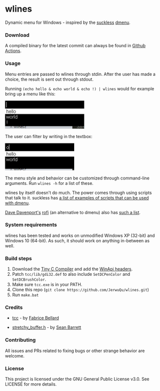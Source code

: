 # wlines

Dynamic menu for Windows - inspired by the [suckless](https://suckless.org/) [dmenu](https://tools.suckless.org/dmenu/).

### Download

A compiled binary for the latest commit can always be found in [Github Actions](https://github.com/JerwuQu/wlines/actions).

### Usage

Menu entries are passed to wlines through stdin. After the user has made a choice, the result is sent out through stdout.

Running `(echo hello & echo world & echo !) | wlines` would for example bring up a menu like this: 

 ![Showing a menu of three items](images/menu_example.png)

The user can filter by writing in the textbox:

 ![A user filter said menu](images/filter_example.png)

The menu style and behavior can be customized through command-line arguments. Run `wlines -h` for a list of these.

wlines by itself doesn't do much. The power comes through using scripts that talk to it. suckless has [a list of examples of scripts that can be used with dmenu](https://tools.suckless.org/dmenu/scripts/). 

[Dave Davenport's](https://github.com/DaveDavenport) [rofi](https://github.com/DaveDavenport/rofi) (an alternative to dmenu) also has [such a list](https://github.com/DaveDavenport/rofi/wiki/User-scripts).

### System requirements

wlines has been tested and works on unmodified Windows XP (32-bit) and Windows 10 (64-bit). As such, it should work on anything in-between as well.

### Build steps

1. Download the [Tiny C Compiler](http://download.savannah.gnu.org/releases/tinycc/tcc-0.9.27-win32-bin.zip) and add the [WinApi headers](http://download.savannah.gnu.org/releases/tinycc/winapi-full-for-0.9.27.zip).
2. Patch `tcc/lib/gdi32.def` to also include `SetDCPenColor` and `SetDCBrushColor`. 
3. Make sure `tcc.exe` is in your PATH.
4. Clone this repo (`git clone https://github.com/JerwuQu/wlines.git`)
5. Run `make.bat` 

### Credits

* [tcc](https://bellard.org/tcc/) - by [Fabrice Bellard](https://bellard.org/)

* [stretchy_buffer.h](https://github.com/nothings/stb/blob/master/stretchy_buffer.h) - by [Sean Barrett](https://github.com/nothings)

### Contributing

All issues and PRs related to fixing bugs or other strange behavior are welcome. 

### License

This project is licensed under the GNU General Public License v3.0. See LICENSE for more details.

